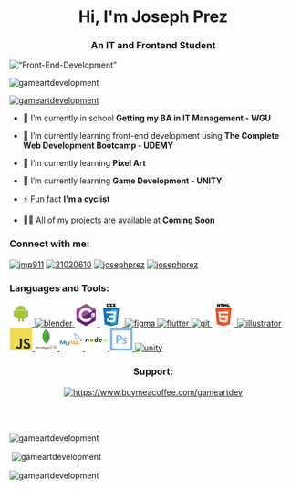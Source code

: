 <!--[![MasterHead](https://thumbs.dreamstime.com/b/frontend-development-web-banner-concept-website-interface-frontend-development-web-banner-concept-website-interface-design-159250288.jpg)](https://enjoytheridestudio.com)-->
<h1 align="center">Hi, I'm Joseph Prez</h1>
<h3 align="center">An IT and Frontend Student</h3>
<img align=“right” alt=“Front-End-Development” width=“400” src=“https://media.tenor.com/sfp8nf9UrZcAAAAM/uwu-cat.gif”>

<p align="left"> <img src="https://komarev.com/ghpvc/?username=gameartdevelopment&label=Profile%20views&color=0e75b6&style=flat" alt="gameartdevelopment" /> </p>

<p align="left"> <a href="https://github.com/ryo-ma/github-profile-trophy"><img src="https://github-profile-trophy.vercel.app/?username=gameartdevelopment" alt="gameartdevelopment" /></a> </p>

- 🔭 I’m currently in school **Getting my BA in IT Management - WGU**

- 🌱 I’m currently learning front-end development using  **The Complete Web Development Bootcamp - UDEMY**

- 🌱 I’m currently learning **Pixel Art**

- 🌱 I’m currently learning **Game Development - UNITY**

- ⚡ Fun fact **I'm a cyclist**

- 👨‍💻 All of my projects are available at **Coming Soon**

<h3 align="left">Connect with me:</h3>
<p align="left">
<a href="https://codepen.io/jmp911" target="blank"><img align="center" src="https://raw.githubusercontent.com/rahuldkjain/github-profile-readme-generator/master/src/images/icons/Social/codepen.svg" alt="jmp911" height="30" width="40" /></a>
<a href="https://stackoverflow.com/users/21020610" target="blank"><img align="center" src="https://raw.githubusercontent.com/rahuldkjain/github-profile-readme-generator/master/src/images/icons/Social/stack-overflow.svg" alt="21020610" height="30" width="40" /></a>
<a href="https://dribbble.com/josephprez" target="blank"><img align="center" src="https://raw.githubusercontent.com/rahuldkjain/github-profile-readme-generator/master/src/images/icons/Social/dribbble.svg" alt="josephprez" height="30" width="40" /></a>
<a href="https://www.codechef.com/users/josephprez" target="blank"><img align="center" src="https://cdn.jsdelivr.net/npm/simple-icons@3.1.0/icons/codechef.svg" alt="josephprez" height="30" width="40" /></a>
</p>

<h3 align="left">Languages and Tools:</h3>
<p align="left"> <a href="https://developer.android.com" target="_blank" rel="noreferrer"> <img src="https://raw.githubusercontent.com/devicons/devicon/master/icons/android/android-original-wordmark.svg" alt="android" width="40" height="40"/> </a> <a href="https://www.blender.org/" target="_blank" rel="noreferrer"> <img src="https://download.blender.org/branding/community/blender_community_badge_white.svg" alt="blender" width="40" height="40"/> </a> <a href="https://www.w3schools.com/cs/" target="_blank" rel="noreferrer"> <img src="https://raw.githubusercontent.com/devicons/devicon/master/icons/csharp/csharp-original.svg" alt="csharp" width="40" height="40"/> </a> <a href="https://www.w3schools.com/css/" target="_blank" rel="noreferrer"> <img src="https://raw.githubusercontent.com/devicons/devicon/master/icons/css3/css3-original-wordmark.svg" alt="css3" width="40" height="40"/> </a> <a href="https://www.figma.com/" target="_blank" rel="noreferrer"> <img src="https://www.vectorlogo.zone/logos/figma/figma-icon.svg" alt="figma" width="40" height="40"/> </a> <a href="https://flutter.dev" target="_blank" rel="noreferrer"> <img src="https://www.vectorlogo.zone/logos/flutterio/flutterio-icon.svg" alt="flutter" width="40" height="40"/> </a> <a href="https://git-scm.com/" target="_blank" rel="noreferrer"> <img src="https://www.vectorlogo.zone/logos/git-scm/git-scm-icon.svg" alt="git" width="40" height="40"/> </a> <a href="https://www.w3.org/html/" target="_blank" rel="noreferrer"> <img src="https://raw.githubusercontent.com/devicons/devicon/master/icons/html5/html5-original-wordmark.svg" alt="html5" width="40" height="40"/> </a> <a href="https://www.adobe.com/in/products/illustrator.html" target="_blank" rel="noreferrer"> <img src="https://www.vectorlogo.zone/logos/adobe_illustrator/adobe_illustrator-icon.svg" alt="illustrator" width="40" height="40"/> </a> <a href="https://developer.mozilla.org/en-US/docs/Web/JavaScript" target="_blank" rel="noreferrer"> <img src="https://raw.githubusercontent.com/devicons/devicon/master/icons/javascript/javascript-original.svg" alt="javascript" width="40" height="40"/> </a> <a href="https://www.mongodb.com/" target="_blank" rel="noreferrer"> <img src="https://raw.githubusercontent.com/devicons/devicon/master/icons/mongodb/mongodb-original-wordmark.svg" alt="mongodb" width="40" height="40"/> </a> <a href="https://www.mysql.com/" target="_blank" rel="noreferrer"> <img src="https://raw.githubusercontent.com/devicons/devicon/master/icons/mysql/mysql-original-wordmark.svg" alt="mysql" width="40" height="40"/> </a> <a href="https://nodejs.org" target="_blank" rel="noreferrer"> <img src="https://raw.githubusercontent.com/devicons/devicon/master/icons/nodejs/nodejs-original-wordmark.svg" alt="nodejs" width="40" height="40"/> </a> <a href="https://www.photoshop.com/en" target="_blank" rel="noreferrer"> <img src="https://raw.githubusercontent.com/devicons/devicon/master/icons/photoshop/photoshop-line.svg" alt="photoshop" width="40" height="40"/> </a> <a href="https://unity.com/" target="_blank" rel="noreferrer"> <img src="https://www.vectorlogo.zone/logos/unity3d/unity3d-icon.svg" alt="unity" width="40" height="40"/> </a> </p>

<div align="center">
<h3 align=“center”>Support:</h3>

<p align=“center”><a href="https://www.buymeacoffee.com/gameartdev"> <img align="center" src="https://cdn.buymeacoffee.com/buttons/v2/default-yellow.png" height="50" width="210" alt="https://www.buymeacoffee.com/gameartdev" /></a></p><br><br>
</div>

<p><img align="center" src="https://github-readme-stats.vercel.app/api/top-langs?username=gameartdevelopment&show_icons=true&locale=en&layout=compact" alt="gameartdevelopment" /></p>

<p>&nbsp;<img align="center" src="https://github-readme-stats.vercel.app/api?username=gameartdevelopment&show_icons=true&locale=en" alt="gameartdevelopment" /></p>

<p><img align="center" src="https://github-readme-streak-stats.herokuapp.com/?user=gameartdevelopment&" alt="gameartdevelopment" /></p>
